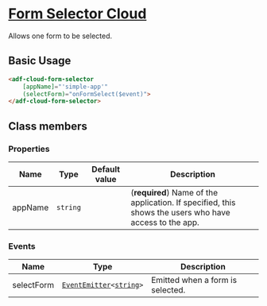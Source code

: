 
# [Form Selector Cloud](../../../lib/process-services-cloud/src/lib/form-selector/components/form-selector-cloud.component.ts "Defined in form-selector-cloud.component.ts")

Allows one form to be selected.

## Basic Usage

```html
<adf-cloud-form-selector
    [appName]="'simple-app'"
    (selectForm)="onFormSelect($event)">
</adf-cloud-form-selector>
```

## Class members

### Properties

| Name | Type | Default value | Description |
| ---- | ---- | ------------- | ----------- |
| appName | `string` |  | (**required**) Name of the application. If specified, this shows the users who have access to the app. 

### Events

| Name | Type | Description |
| ---- | ---- | ----------- |
| selectForm | [`EventEmitter`](https://angular.io/api/core/EventEmitter)`<`[`string`](../../../lib/core/userinfo/models/identity-user.model.ts)`>` | Emitted when a form is selected. |
